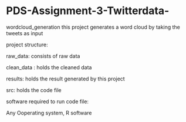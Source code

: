 # PDS-Assignment-3-Twitterdata-


wordcloud_generation
this project generates a word cloud by taking the tweets as input

project structure:

raw_data: consists of raw data

clean_data : holds the cleaned data

results: holds the result generated by this project

src: holds the code file

software required to run code file:

Any Ooperating system, R software
